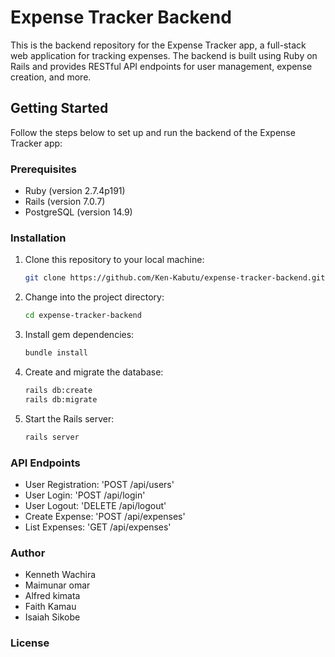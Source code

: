 # Expense Tracker Backend

This is the backend repository for the Expense Tracker app, a full-stack web application for tracking expenses. The backend is built using Ruby on Rails and provides RESTful API endpoints for user management, expense creation, and more.

## Getting Started

Follow the steps below to set up and run the backend of the Expense Tracker app:

### Prerequisites

- Ruby (version 2.7.4p191)
- Rails (version  7.0.7)
- PostgreSQL (version 14.9)

### Installation

1. Clone this repository to your local machine:

   ```bash
   git clone https://github.com/Ken-Kabutu/expense-tracker-backend.git

2. Change into the project directory:

   ```bash
   cd expense-tracker-backend

3. Install gem dependencies:

   ```bash
   bundle install

4. Create and migrate the database:

   ```bash
   rails db:create
   rails db:migrate

5. Start the Rails server:

   ```bash
   rails server


### API Endpoints

* User Registration: 'POST /api/users'
* User Login: 'POST /api/login'
* User Logout: 'DELETE /api/logout'
* Create Expense: 'POST /api/expenses'
* List Expenses: 'GET /api/expenses'

### Author


* Kenneth Wachira
* Maimunar omar
* Alfred kimata
* Faith Kamau
* Isaiah Sikobe


### License


